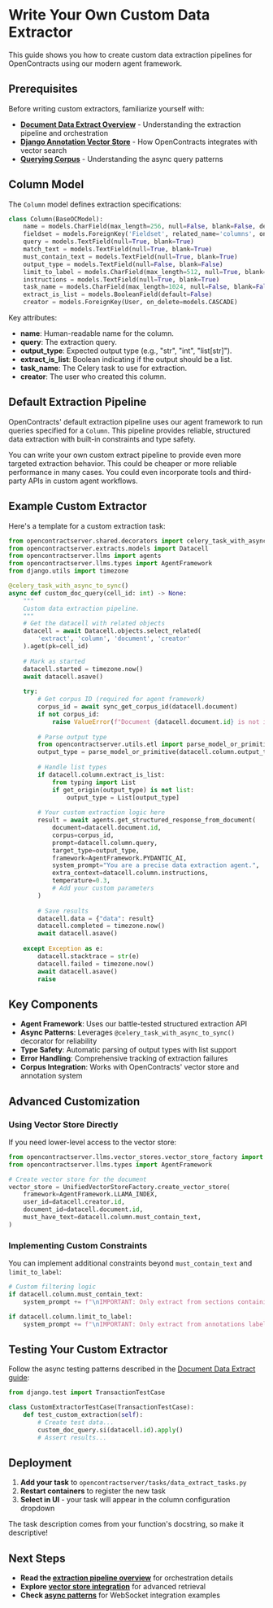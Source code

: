 # Write Your Own Custom Data Extractor

This guide shows you how to create custom data extraction pipelines for OpenContracts using our modern agent framework.

## Prerequisites

Before writing custom extractors, familiarize yourself with:

- **[Document Data Extract Overview](../../extract_and_retrieval/document_data_extract.md)** - Understanding the extraction pipeline and orchestration
- **[Django Annotation Vector Store](../../extract_and_retrieval/intro_to_django_annotation_vector_store.md)** - How OpenContracts integrates with vector search
- **[Querying Corpus](../../extract_and_retrieval/querying_corpus.md)** - Understanding the async query patterns

## Column Model

The `Column` model defines extraction specifications:

```python
class Column(BaseOCModel):
    name = models.CharField(max_length=256, null=False, blank=False, default="")
    fieldset = models.ForeignKey('Fieldset', related_name='columns', on_delete=models.CASCADE)
    query = models.TextField(null=True, blank=True)
    match_text = models.TextField(null=True, blank=True)
    must_contain_text = models.TextField(null=True, blank=True)
    output_type = models.TextField(null=False, blank=False)
    limit_to_label = models.CharField(max_length=512, null=True, blank=True)
    instructions = models.TextField(null=True, blank=True)
    task_name = models.CharField(max_length=1024, null=False, blank=False)
    extract_is_list = models.BooleanField(default=False)
    creator = models.ForeignKey(User, on_delete=models.CASCADE)
```

Key attributes:
- **name**: Human-readable name for the column.
- **query**: The extraction query.
- **output_type**: Expected output type (e.g., "str", "int", "list[str]").
- **extract_is_list**: Boolean indicating if the output should be a list.
- **task_name**: The Celery task to use for extraction.
- **creator**: The user who created this column.

## Default Extraction Pipeline

OpenContracts' default extraction pipeline uses our agent framework to run queries specified for a
`Column`. This pipeline provides reliable, structured data extraction with built-in constraints and type safety.

You can write your own custom extract pipeline to provide even more targeted extraction behavior. This could be
cheaper or more reliable performance in many cases. You could even incorporate tools and third-party APIs in custom
agent workflows.

## Example Custom Extractor

Here's a template for a custom extraction task:

```python
from opencontractserver.shared.decorators import celery_task_with_async_to_sync
from opencontractserver.extracts.models import Datacell
from opencontractserver.llms import agents
from opencontractserver.llms.types import AgentFramework
from django.utils import timezone

@celery_task_with_async_to_sync()
async def custom_doc_query(cell_id: int) -> None:
    """
    Custom data extraction pipeline.
    """
    # Get the datacell with related objects
    datacell = await Datacell.objects.select_related(
        'extract', 'column', 'document', 'creator'
    ).aget(pk=cell_id)
    
    # Mark as started
    datacell.started = timezone.now()
    await datacell.asave()
    
    try:
        # Get corpus ID (required for agent framework)
        corpus_id = await sync_get_corpus_id(datacell.document)
        if not corpus_id:
            raise ValueError(f"Document {datacell.document.id} is not in any corpus!")
        
        # Parse output type
        from opencontractserver.utils.etl import parse_model_or_primitive
        output_type = parse_model_or_primitive(datacell.column.output_type)
        
        # Handle list types
        if datacell.column.extract_is_list:
            from typing import List
            if get_origin(output_type) is not list:
                output_type = List[output_type]
        
        # Your custom extraction logic here
        result = await agents.get_structured_response_from_document(
            document=datacell.document.id,
            corpus=corpus_id,
            prompt=datacell.column.query,
            target_type=output_type,
            framework=AgentFramework.PYDANTIC_AI,
            system_prompt="You are a precise data extraction agent.",
            extra_context=datacell.column.instructions,
            temperature=0.3,
            # Add your custom parameters
        )
        
        # Save results
        datacell.data = {"data": result}
        datacell.completed = timezone.now()
        await datacell.asave()
        
    except Exception as e:
        datacell.stacktrace = str(e)
        datacell.failed = timezone.now()
        await datacell.asave()
        raise
```

## Key Components

- **Agent Framework**: Uses our battle-tested structured extraction API
- **Async Patterns**: Leverages `@celery_task_with_async_to_sync()` decorator for reliability
- **Type Safety**: Automatic parsing of output types with list support
- **Error Handling**: Comprehensive tracking of extraction failures
- **Corpus Integration**: Works with OpenContracts' vector store and annotation system

## Advanced Customization

### Using Vector Store Directly

If you need lower-level access to the vector store:

```python
from opencontractserver.llms.vector_stores.vector_store_factory import UnifiedVectorStoreFactory
from opencontractserver.llms.types import AgentFramework

# Create vector store for the document
vector_store = UnifiedVectorStoreFactory.create_vector_store(
    framework=AgentFramework.LLAMA_INDEX,
    user_id=datacell.creator.id,
    document_id=datacell.document.id,
    must_have_text=datacell.column.must_contain_text,
)
```

### Implementing Custom Constraints

You can implement additional constraints beyond `must_contain_text` and `limit_to_label`:

```python
# Custom filtering logic
if datacell.column.must_contain_text:
    system_prompt += f"\nIMPORTANT: Only extract from sections containing: '{datacell.column.must_contain_text}'"

if datacell.column.limit_to_label:
    system_prompt += f"\nIMPORTANT: Only extract from annotations labeled: '{datacell.column.limit_to_label}'"
```

## Testing Your Custom Extractor

Follow the async testing patterns described in the [Document Data Extract guide](../../extract_and_retrieval/document_data_extract.md#async-task-decorators):

```python
from django.test import TransactionTestCase

class CustomExtractorTestCase(TransactionTestCase):
    def test_custom_extraction(self):
        # Create test data...
        custom_doc_query.si(datacell.id).apply()
        # Assert results...
```

## Deployment

1. **Add your task** to `opencontractserver/tasks/data_extract_tasks.py`
2. **Restart containers** to register the new task
3. **Select in UI** - your task will appear in the column configuration dropdown

The task description comes from your function's docstring, so make it descriptive!

## Next Steps

- **Read the [extraction pipeline overview](../../extract_and_retrieval/document_data_extract.md)** for orchestration details
- **Explore [vector store integration](../../extract_and_retrieval/intro_to_django_annotation_vector_store.md)** for advanced retrieval
- **Check [async patterns](../../extract_and_retrieval/querying_corpus.md)** for WebSocket integration examples
